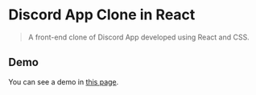 # Discord App Clone in React
> A front-end clone of Discord App developed using React and CSS.

## Demo
You can see a demo in [this page](https://sad-goldberg-a0cc0a.netlify.app/).
